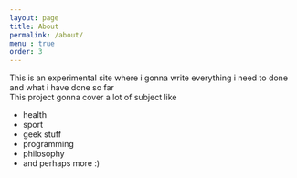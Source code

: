 ```yaml
---
layout: page
title: About
permalink: /about/
menu : true
order: 3
---
```


This is an experimental site where i gonna write everything i need to done and what i have done so far  
This project gonna cover a lot of subject like 
 * health
 * sport
 * geek stuff
 * programming 
 * philosophy
 * and perhaps more :)





